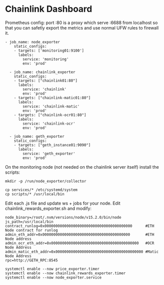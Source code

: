 # Chainlink Dashboard

Prometheus config:
port :80 is a proxy which serve :6688 from localhost so that you can safetly export the metrics and use normal UFW rules to firewall it.
```
- job_name: node_exporter
    static_configs:
    - targets: ['monitoring01:9100']
      labels:
        service: 'monitoring'
        env: 'prod'

  - job_name: chainlink_exporter
    static_configs:
    - targets: ["chainlink01:80"]
      labels:
        service: 'chainlink'
        env: 'prod'
    - targets: ["chainlink-matic01:80"]
      labels:
        service: 'chainlink-matic'
        env: 'prod'
    - targets: ["chainlink-ocr01:80"]
      labels:
        service: 'chainlink-ocr'
        env: 'prod'

  - job_name: geth_exporter
    static_configs:
    - targets: ["geth_instance01:9090"]
      labels:
        service: 'geth_exporter'
        env: 'prod'
```


On the monitoring node (not needed on the chainlink server itself) install the scripts:
```
mkdir -p /run/node_exporter/collector

cp services/* /etc/systemd/system
cp scripts/* /usr/local/bin
```

Edit each .js file and update ws + jobs for your node. 
Edit chainlink_rewards_exporter.sh and modify:
```
node_binary=/root/.nvm/versions/node/v15.2.0/bin/node
js_path=/usr/local/bin
contract_runlog=0x0000000000000000000000000000000000000000      #ETH Node contract for runlog
admin_eth_addr=0x0000000000000000000000000000000000000000       #ETH Node address
admin_ocr_eth_addr=0x0000000000000000000000000000000000000000   #OCR Node Address
admin_matic_eth_addr=0x0000000000000000000000000000000000000000 #Matic Node Address
rpc=http://GETH_RPC:8545
```
```
systemctl enable --now price_exporter.timer
systemctl enable --now chainlink_rewards_exporter.timer
systemctl enable --now node_exporter.service
```
